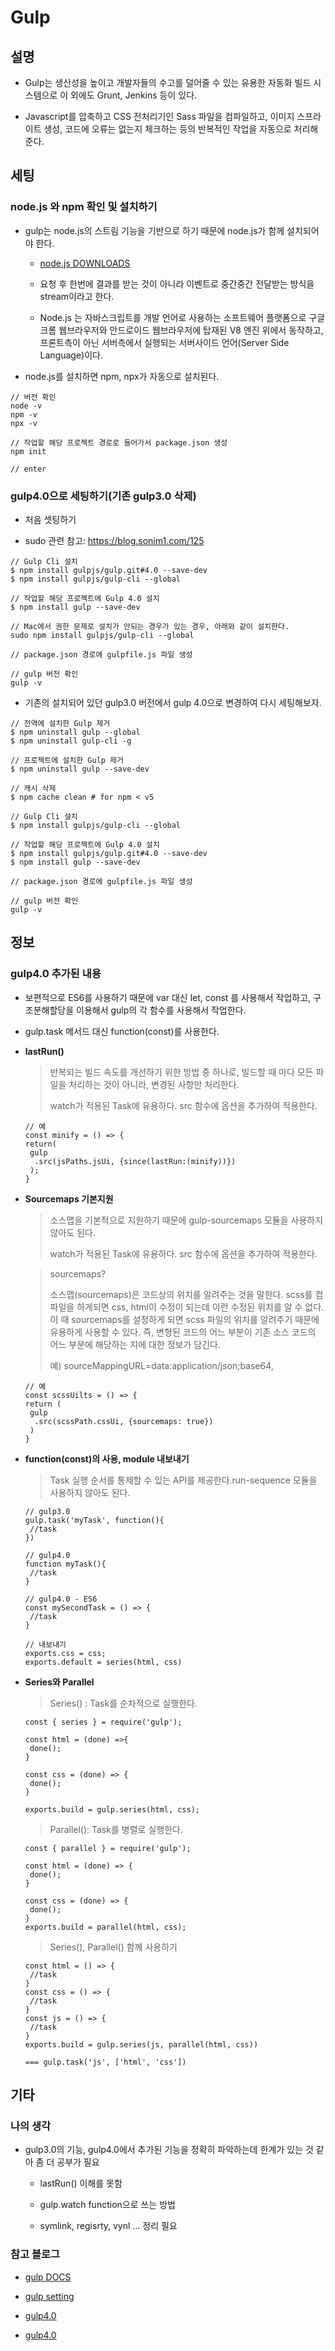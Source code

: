 # Gulp

## 설명

- Gulp는 생산성을 높이고 개발자들의 수고를 덜어줄 수 있는 유용한 자동화 빌드 시스템으로 이 외에도 Grunt, Jenkins 등이 있다. 

- Javascript를 압축하고 CSS 전처리기인 Sass 파일을 컴파일하고, 이미지 스프라이트 생성, 코드에 오류는 없는지 체크하는 등의 반복적인 작업을 자동으로 처리해준다.

## 세팅

### node.js 와 npm 확인 및 설치하기

- gulp는 node.js의 스트림 기능을 기반으로 하기 때문에 node.js가 함께 설치되어야 한다.

	- [node.js DOWNLOADS](https://nodejs.org/en/download/)

	- 요청 후 한번에 결과를 받는 것이 아니라 이벤트로 중간중간 전달받는 방식을 stream이라고 한다.

	- Node.js 는 자바스크립트를 개발 언어로 사용하는 소프트웨어 플랫폼으로 구글 크롬 웹브라우저와 안드로이드 웹브라우저에 탑재된 V8 엔진 위에서 동작하고, 프론트측이 아닌 서버측에서 실행되는 서버사이드 언어(Server Side Language)이다.

- node.js를 설치하면 npm, npx가 자동으로 설치된다.

```
// 버전 확인
node -v
npm -v
npx -v

// 작업할 해당 프로젝트 경로로 들어가서 package.json 생성
npm init

// enter
```

### gulp4.0으로 세팅하기(기존 gulp3.0 삭제)

- 처음 셋팅하기

- sudo 관련 참고: https://blog.sonim1.com/125

```
// Gulp Cli 설치
$ npm install gulpjs/gulp.git#4.0 --save-dev
$ npm install gulpjs/gulp-cli --global

// 작업할 해당 프로젝트에 Gulp 4.0 설치
$ npm install gulp --save-dev

// Mac에서 권한 문제로 설치가 안되는 경우가 있는 경우, 아래와 같이 설치한다.
sudo npm install gulpjs/gulp-cli --global 

// package.json 경로에 gulpfile.js 파일 생성

// gulp 버전 확인
gulp -v
```

- 기존의 설치되어 있던 gulp3.0 버전에서 gulp 4.0으로 변경하여 다시 세팅해보자.

```
// 전역에 설치한 Gulp 제거
$ npm uninstall gulp --global
$ npm uninstall gulp-cli -g

// 프로젝트에 설치한 Gulp 제거
$ npm uninstall gulp --save-dev

// 캐시 삭제
$ npm cache clean # for npm < v5

// Gulp Cli 설치
$ npm install gulpjs/gulp-cli --global

// 작업할 해당 프로젝트에 Gulp 4.0 설치
$ npm install gulpjs/gulp.git#4.0 --save-dev
$ npm install gulp --save-dev

// package.json 경로에 gulpfile.js 파일 생성

// gulp 버전 확인
gulp -v
```

## 정보

### gulp4.0 추가된 내용

- 보편적으로 ES6를 사용하기 때문에 var 대신 let, const 를 사용해서 작업하고, 구조분해할당을 이용해서 gulp의 각 함수를 사용해서 작업한다.

- gulp.task 메서드 대신 function(const)를 사용한다.

- **lastRun()**

	> 반복되는 빌드 속도를 개선하기 위한 방법 중 하나로, 빌드할 때 마다 모든 파일을 처리하는 것이 아니라, 변경된 사항만 처리한다.
	>
	> watch가 적용된 Task에 유용하다. src 함수에 옵션을 추가하여 적용한다.

	```
	// 예 
	const minify = () => {
	return(
	 gulp
	  .src(jsPaths.jsUi, {since(lastRun:(minify))})
	 );
	}
	```

- **Sourcemaps 기본지원**

	> 소스맵을 기본적으로 지원하기 때문에 gulp-sourcemaps 모듈을 사용하지 않아도 된다.
	>
	> watch가 적용된 Task에 유용하다. src 함수에 옵션을 추가하여 적용한다.

	> sourcemaps?
	>
	> 소스맵(sourcemaps)은 코드상의 위치를 알려주는 것을 말한다. scss를 컴파일을 하게되면 css, html이 수정이 되는데 이런 수정된 위치를 알 수 없다. 이 때 sourcemaps를 설정하게 되면 scss 파일의 위치를 알려주기 때문에 유용하게 사용할 수 있다. 즉, 변형된 코드의 어느 부분이 기존 소스 코드의 어느 부분에 해당하는 지에 대한 정보가 담긴다.
	>
	> 예) sourceMappingURL=data:application/json;base64,

	```
	// 예
	const scssUilts = () => {
	return (
	 gulp
	  .src(scssPath.cssUi, {sourcemaps: true})
	 )
	}
	```

- **function(const)의 사용, module 내보내기**

	> Task 실행 순서를 통제할 수 있는 API를 제공한다.run-sequence 모듈을 사용하지 않아도 된다.

	```
	// gulp3.0
	gulp.task('myTask', function(){
	 //task
	})

	// gulp4.0
	function myTask(){
	 //task
	}

	// gulp4.0 - ES6
	const mySecondTask = () => {
	 //task
	}

	// 내보내기
	exports.css = css;
	exports.default = series(html, css)
	```

- **Series와 Parallel**

	> Series() : Task를 순차적으로 실행한다.

	```
	const { series } = require('gulp');

	const html = (done) =>{
	 done();
	}

	const css = (done) => {
	 done();
	}

	exports.build = gulp.series(html, css);
	```

	> Parallel():  Task를 병렬로 실행한다.

	```
	const { parallel } = require('gulp');

	const html = (done) => {
 	 done();
	}

	const css = (done) => {
 	 done();
	}
	exports.build = parallel(html, css);
	```

	> Series(), Parallel() 함께 사용하기

	```
	const html = () => {
	 //task
	}
	const css = () => {
	 //task
	}
	const js = () => {
	 //task
	}
	exports.build = gulp.series(js, parallel(html, css))

	=== gulp.task('js', ['html', 'css'])
	```

## 기타

### 나의 생각

- gulp3.0의 기능, gulp4.0에서 추가된 기능을 정확히 파악하는데 한계가 있는 것 같아 좀 더 공부가 필요

	- lastRun() 이해를 못함

	- gulp.watch function으로 쓰는 방법

	- symlink, regisrty, vynl ... 정리 필요

### 참고 블로그

- [gulp DOCS](https://gulpjs.com/docs/en/getting-started/quick-start)

- [gulp setting](https://stackoverflow.com/questions/33429727/how-do-i-install-gulp-4)

- [gulp4.0](https://programmingsummaries.tistory.com/393)

- [gulp4.0](https://programmingsummaries.tistory.com/387)


